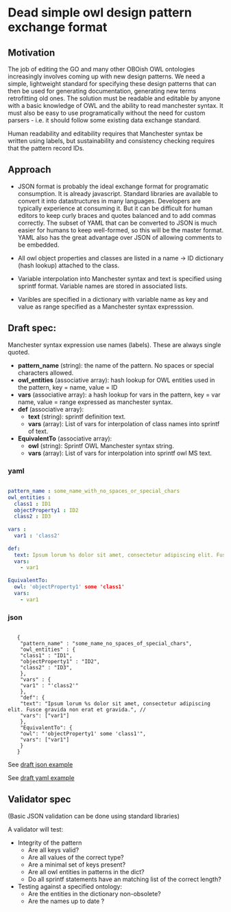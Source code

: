 # Dead simple owl design pattern exchange format

## Motivation

The job of editing the GO and many other OBOish OWL ontologies increasingly involves coming up with new design patterns.  We need a simple, lightweight standard for specifying these design patterns that can then be used 
for generating documentation, generating new terms
retrofitting old ones. The solution must be readable and editable by anyone with a
basic knowledge of OWL and the ability to read manchester syntax.  It must also be easy
to use programatically without the need for custom parsers - i.e. it should follow some 
existing data exchange standard.

Human readability and editability requires that Manchester syntax be written using
labels, but sustainability and consistency checking requires that 
the pattern record IDs. 


## Approach

* JSON format is probably the ideal exchange format for programatic consumption. It is already javascript.  Standard libraries are available to convert it into datastructures in many languages. Developers are typically experience at consuming it. But it can be difficult for human editors to keep curly braces and quotes balanced and to add commas correctly.  The subset of YAML that can be converted to JSON is much easier for humans to keep well-formed, so this will be the master format.  YAML also has the great advantage over JSON of allowing comments to be embedded.

* All owl object properties and classes are listed in a name -> ID dictionary (hash lookup) attached to the class.

* Variable interpolation into Manchester syntax and text is specified using sprintf format.  Variable names are stored in associated lists.

* Varibles are specified in a dictionary with variable name as key and value as range specified as a Manchester syntax expresssion.

## Draft spec:

Manchester syntax expression use names (labels).  These are always single quoted.

* __pattern\_name__ (string): the name of the pattern. No spaces or special characters allowed.
* __owl\_entities__ (associative array): hash lookup for OWL entities used in the pattern, key = name, value = ID
* __vars__ (associative array): a hash lookup for vars in the pattern, key = var name, value = range expressed as manchester syntax.
* __def__ (associative array): 
  * __text__ (string): sprintf definition text.  
  * __vars__ (array): List of vars for interpolation of class names into sprintf of text. 
* __EquivalentTo__ (associative array): 
  * __owl__ (string): Sprintf OWL Manchester syntax string.
  * __vars__ (array): List of vars for interpolation into sprintf owl MS text.

### yaml
```.yaml

pattern_name : some_name_with_no_spaces_or_special_chars
owl_entities :  
  class1 : ID1 
  objectProperty1 : ID2 
  class2 : ID3 
    
vars :  
  var1 : 'class2' 
    
def: 
  text: Ipsum lorum %s dolor sit amet, consectetur adipiscing elit. Fusce gravida non erat et gravida.
  vars:
    - var1
    
EquivalentTo: 
  owl: 'objectProperty1' some 'class1'
  vars:
    - var1
```

### json

```.javascript

   { 
    "pattern_name" : "some_name_no_spaces_of_special_chars",
    "owl_entities" : { 
	"class1" : "ID1", 
	"objectProperty1" : "ID2", 
	"class2" : "ID3", 
    },
    "vars" : { 
	"var1" : "'class2'" 
    },
    "def": {
	"text": "Ipsum lorum %s dolor sit amet, consectetur adipiscing elit. Fusce gravida non erat et gravida.", // 
	"vars": ["var1"]
    },
    "EquivalentTo": {
	"owl": "'objectProperty1' some 'class1'",
	"vars": ["var1"]
    }
   }
```

See [draft json example](json/draft_json_example.json)

See [draft yaml example](yaml/)


## Validator spec

(Basic JSON validation can be done using standard libraries)

A validator will test:
* Integrity of the pattern
  * Are all keys valid?
  * Are all values of the correct type?
  * Are a minimal set of keys present?
  * Are all owl entities in patterns in the dict?
  * Do all sprintf statements have an matching list of the correct length?
* Testing against a specified ontology:
  * Are the entities in the dictionary non-obsolete?
  * Are the names up to date ?






